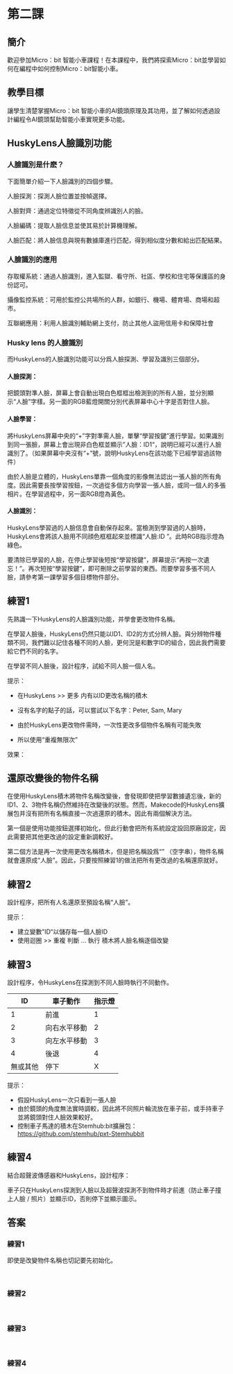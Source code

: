 # 第二課

## 簡介
<P>
歡迎參加Micro：bit 智能小車課程！在本課程中，我們將探索Micro：bit並學習如何在編程中如何控制Micro：bit智能小車。
<P>

## 教學目標
<P>
讓學生清楚掌握Micro：bit 智能小車的AI鏡頭原理及其功用，並了解如何透過設計編程令AI鏡頭幫助智能小車實現更多功能。
<P>

## HuskyLens人臉識別功能
### 人臉識別是什麽？
<P>
下面簡單介紹一下人臉識別的四個步驟。
<P>
<P>
人臉探測：探測人臉位置並按幀選擇。
<P>
<P>
人臉對齊：通過定位特徵從不同角度辨識別人的臉。
<P>
<P>
人臉編碼：提取人臉信息並使其易於計算機理解。
<P>
<P>
人臉匹配：將人臉信息與現有數據庫進行匹配，得到相似度分數和給出匹配結果。
<P>

### 人臉識別的應用
<P>
存取權系統：通過人臉識別，進入監獄、看守所、社區、學校和住宅等保護區的身份認可。
<P>
<P>
攝像監控系統：可用於監控公共場所的人群，如銀行、機場、體育場、商場和超市。
<P>
<P>
互聯網應用：利用人臉識別輔助網上支付，防止其他人盜用信用卡和保障社會
<P>

### Husky lens 的人臉識別
<P>
而HuskyLens的人臉識別功能可以分爲人臉探測、學習及識別三個部分。
<P>

#### 人臉探測：
<P>
把鏡頭對準人臉，屏幕上會自動出現白色框框出檢測到的所有人臉，並分別顯示“人臉”字樣。另一面的RGB藍燈開關分別代表屏幕中心十字是否對住人臉。
<P>

#### 人臉學習：
<P>
將HuskyLens屏幕中央的“+”字對準需人臉，單擊“學習按鍵”進行學習。如果識別到同一張臉，屏幕上會出現非白色框並顯示”人臉：ID1“，說明已經可以進行人臉識別了。（如果屏幕中央沒有“+”號，說明HuskyLens在該功能下已經學習過該物件）
<P>
<P>
由於人臉是立體的，HuskyLens單靠一個角度的影像無法認出一張人臉的所有角度。因此需要長按學習按鈕，一次過從多個方向學習一張人臉，或同一個人的多張相片。在學習過程中，另一面RGB燈為黃色。
<P>

#### 人臉識別：
<P>
HuskyLens學習過的人臉信息會自動保存起來。當檢測到學習過的人臉時，HuskyLens會將該人臉用不同顔色框框起來並標識“人臉:ID ”。此時RGB指示燈為綠色。
<P>
<P>
要清除已學習的人臉，在停止學習後短按“學習按鍵”，屏幕提示“再按一次遺忘！”。再次短按“學習按鍵”，即可刪除之前學習的東西。而要學習多張不同人臉，請參考第一課學習多個目標物件部分。
<P>

## 練習1
<P>
先熟識一下HuskyLens的人臉識別功能，并學會更改物件名稱。
<P>
<P>
在學習人臉後，HuskyLens仍然只能以ID1、ID2的方式分辨人臉。與分辨物件種類不同，我們難以記住各種不同的人臉，更何況是和數字ID的組合，因此我們需要給它們不同的名字。
<P>
<P>
在學習不同人臉後，設計程序，試給不同人臉一個人名。
<P>
<P>
提示：
<P>

+ 在HuskyLens >> 更多 内有以ID更改名稱的積木
 
+ 沒有名字的點子的話，可以嘗試以下名字：Peter, Sam, Mary
+ 由於HuskyLens更改物件需時，一次性更改多個物件名稱有可能失敗
+ 所以使用“重複無限次”

<P>
效果：
<P>

## 還原改變後的物件名稱
<P>
在使用HuskyLens積木將物件名稱改變後，會發現即使把學習數據遺忘後，新的ID1、2、3物件名稱仍然維持在改變後的狀態。然而，Makecode的HuskyLens擴展包并沒有把所有名稱直接一次過還原的積木。因此有兩個解決方法。
<P>
<P>
第一個是使用功能按鈕選擇初始化，但此行動會把所有系統設定設回原廠設定，因此需要把其他更改過的設定重新調較好。
<P>
<P>
第二個方法是再一次使用更改名稱積木，但是把名稱設爲“” （空字串），物件名稱就會還原成“人臉”。因此，只要按照練習1的做法把所有更改過的名稱還原就好。
<P>

## 練習2
<P>
設計程序，把所有人名還原至預設名稱“人臉”。
<P>
<P>
提示：
<P>

+ 建立變數”ID“以儲存每一個人臉ID  
+ 使用迴圈 >> 重複 判斷 … 執行 積木將人臉名稱逐個改變

## 練習3
<P>
設計程序，令HuskyLens在探測到不同人臉時執行不同動作。 
<P>

ID|車子動作|指示燈
---|---|---
1|前進|1
2|向右水平移動|2
3|向左水平移動|3
4|後退|4
無或其他|停下|X

<P>
提示：
<P>

+ 假設HuskyLens一次只看到一張人臉
+ 由於鏡頭的角度無法實時調較，因此將不同照片輪流放在車子前，或手持車子並將鏡頭對住人臉效果較好。
+ 控制車子馬達的積木在Stemhub:bit擴展包：<a href="https://github.com/stemhub/pxt-Stemhubbit">https://github.com/stemhub/pxt-Stemhubbit</a>
  
## 練習4
<P>
結合超聲波傳感器和HuskyLens，設計程序：
<P>
<P>
車子只在HuskyLens探測到人臉以及超聲波探測不到物件時才前進（防止車子撞上人臉 / 照片）並顯示ID，否則停下並顯示圖示。
<P>

## 答案
### 練習1
<P>
即使是改變物件名稱也切記要先初始化。
<P>
 
 
 
### 練習2
  
### 練習3
 
 
### 練習4
 

 


